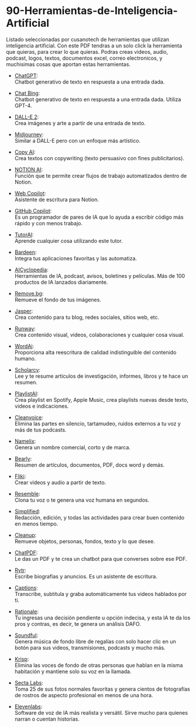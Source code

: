 

# 90-Herramientas-de-Inteligencia-Artificial

Listado seleccionadas por cusanotech de herramientas que utilizan inteligencia artificial. Con este PDF tendras a un solo click la herramienta que quieras, para crear lo que quieras. Podras creas videos, audio, podcast, logos, textos, documentos excel, correo electronicos, y muchisimas cosas que aportan estas herramientas.

- [ChatGPT](): <br>
  Chatbot generativo de texto en respuesta a una entrada dada.
  
- [Chat Bing](): <br>
  Chatbot generativo de texto en respuesta a una entrada dada. Utiliza GPT-4.
  
- [DALL-E 2]():<br>
  Crea imágenes y arte a partir de una entrada de texto. 
  
- [Midjourney]():<br>
  Similar a DALL-E pero con un enfoque más artístico. 
  
- [Copy AI]():<br>
  Crea textos con copywriting (texto persuasivo con fines publicitarios). 
  
- [NOTION AI]():<br>
  Función que te permite crear flujos de trabajo automatizados dentro de Notion. 
  
- [Web Copilot]():<br>
  Asistente de escritura para Notion.
  
- [GitHub Copilot]():<br>
  Es un programador de pares de IA que lo ayuda a escribir código más rápido y con menos trabajo.
  
- [TutorAI]():<br>
  Aprende cualquier cosa utilizando este tutor.
  
- [Bardeen](): <br>
  Integra tus aplicaciones favoritas y las automatiza.
  
- [AICyclopedia]():<br> 
  Herramientas de IA, podcast, avisos, boletines y películas. Más de 100 productos de IA lanzados diariamente.
  
- [Remove.bg]():<br> 
  Remueve el fondo de tus imágenes.
  
- [Jasper](): <br>
  Crea contenido para tu blog, redes sociales, sitios web, etc.
  
- [Runway](): <br>
  Crea contenido visual, videos, colaboraciones y cualquier cosa visual.
  
- [WordAi]():<br>
  Proporciona alta reescritura de calidad indistinguible del contenido humano.
  
- [Scholarcy](): <br>
  Lee y te resume artículos de investigación, informes, libros y te hace un resumen.
  
- [PlaylistAI]():<br>
  Crea playlist en Spotify, Apple Music, crea playlists nuevas desde texto, videos e indicaciones.
  
- [Cleanvoice]():<br>
  Elimina las partes en silencio, tartamudeo, ruidos externos a tu voz y más de tus podcasts.
  
- [Namelix]():<br>
  Genera un nombre comercial, corto y de marca.
  
- [Bearly]():<br>
  Resumen de artículos, documentos, PDF, docs word y demás.
  
- [Fliki]():<br>
  Crear videos y audio a partir de texto.
  
- [Resemble]():<br>
  Clona tu voz o te genera una voz humana en segundos.
  
- [Simplified]():<br>
  Redacción, edición, y todas las actividades para crear buen contenido en menos tiempo.
  
- [Cleanup]():<br>
  Remueve objetos, personas, fondos, texto y lo que desee.
  
- [ChatPDF]():<br>
  Le das un PDF y te crea un chatbot para que converses sobre ese PDF.
  
- [Rytr]():<br>
  Escribe biografías y anuncios. Es un asistente de escritura.
  
- [Captions]():<br>
  Transcribe, subtitula y graba automáticamente tus videos hablados por ti.
  
- [Rationale]():<br>
  Tu ingresas una decisión pendiente u opción indecisa, y esta IA te da los pros y contras, es decir, te genera un análisis DAFO.
  
- [Soundful]():<br>
  Genera música de fondo libre de regalías con solo hacer clic en un botón para sus videos, transmisiones, podcasts y mucho más.
  
- [Krisp]():<br>
  Elimina las voces de fondo de otras personas que hablan en la misma habitación y mantiene solo su voz en la llamada.
  
- [Secta Labs]():<br>
  Toma 25 de sus fotos normales favoritas y genera cientos de fotografías de rostros de aspecto profesional en menos de una hora.
  
- [Elevenlabs]():<br>
  Software de voz de IA más realista y versátil. Sirve mucho para quienes narran o cuentan historias.
  
  
  
  
  
  
  
